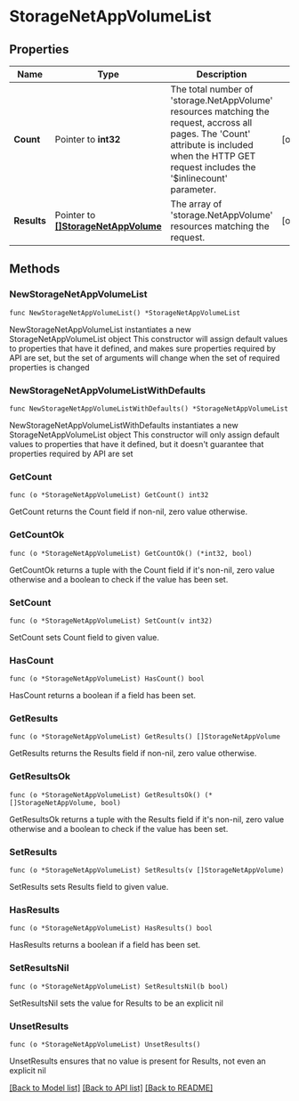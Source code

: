# StorageNetAppVolumeList

## Properties

Name | Type | Description | Notes
------------ | ------------- | ------------- | -------------
**Count** | Pointer to **int32** | The total number of &#39;storage.NetAppVolume&#39; resources matching the request, accross all pages. The &#39;Count&#39; attribute is included when the HTTP GET request includes the &#39;$inlinecount&#39; parameter. | [optional] 
**Results** | Pointer to [**[]StorageNetAppVolume**](StorageNetAppVolume.md) | The array of &#39;storage.NetAppVolume&#39; resources matching the request. | [optional] 

## Methods

### NewStorageNetAppVolumeList

`func NewStorageNetAppVolumeList() *StorageNetAppVolumeList`

NewStorageNetAppVolumeList instantiates a new StorageNetAppVolumeList object
This constructor will assign default values to properties that have it defined,
and makes sure properties required by API are set, but the set of arguments
will change when the set of required properties is changed

### NewStorageNetAppVolumeListWithDefaults

`func NewStorageNetAppVolumeListWithDefaults() *StorageNetAppVolumeList`

NewStorageNetAppVolumeListWithDefaults instantiates a new StorageNetAppVolumeList object
This constructor will only assign default values to properties that have it defined,
but it doesn't guarantee that properties required by API are set

### GetCount

`func (o *StorageNetAppVolumeList) GetCount() int32`

GetCount returns the Count field if non-nil, zero value otherwise.

### GetCountOk

`func (o *StorageNetAppVolumeList) GetCountOk() (*int32, bool)`

GetCountOk returns a tuple with the Count field if it's non-nil, zero value otherwise
and a boolean to check if the value has been set.

### SetCount

`func (o *StorageNetAppVolumeList) SetCount(v int32)`

SetCount sets Count field to given value.

### HasCount

`func (o *StorageNetAppVolumeList) HasCount() bool`

HasCount returns a boolean if a field has been set.

### GetResults

`func (o *StorageNetAppVolumeList) GetResults() []StorageNetAppVolume`

GetResults returns the Results field if non-nil, zero value otherwise.

### GetResultsOk

`func (o *StorageNetAppVolumeList) GetResultsOk() (*[]StorageNetAppVolume, bool)`

GetResultsOk returns a tuple with the Results field if it's non-nil, zero value otherwise
and a boolean to check if the value has been set.

### SetResults

`func (o *StorageNetAppVolumeList) SetResults(v []StorageNetAppVolume)`

SetResults sets Results field to given value.

### HasResults

`func (o *StorageNetAppVolumeList) HasResults() bool`

HasResults returns a boolean if a field has been set.

### SetResultsNil

`func (o *StorageNetAppVolumeList) SetResultsNil(b bool)`

 SetResultsNil sets the value for Results to be an explicit nil

### UnsetResults
`func (o *StorageNetAppVolumeList) UnsetResults()`

UnsetResults ensures that no value is present for Results, not even an explicit nil

[[Back to Model list]](../README.md#documentation-for-models) [[Back to API list]](../README.md#documentation-for-api-endpoints) [[Back to README]](../README.md)


